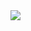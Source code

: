 <img src="https://github-readme-stats-45wme4o4n-hayley-mcvays-projects.vercel.app/api/top-langs/?username=hmcvay"/>

<!--
**hmcvay/hmcvay** is a ✨ _special_ ✨ repository because its `README.md` (this file) appears on your GitHub profile.

<img src="https://github-readme-stats-git-master-hayley-mcvays-projects.vercel.app/api/top-langs/?username=hmcvay"/>


Here are some ideas to get you started:

- 🔭 I’m currently working on ...
- 🌱 I’m currently learning ...
- 👯 I’m looking to collaborate on ...
- 🤔 I’m looking for help with ...
- 💬 Ask me about ...
- 📫 How to reach me: ...
- 😄 Pronouns: ...
- ⚡ Fun fact: ...
-->
